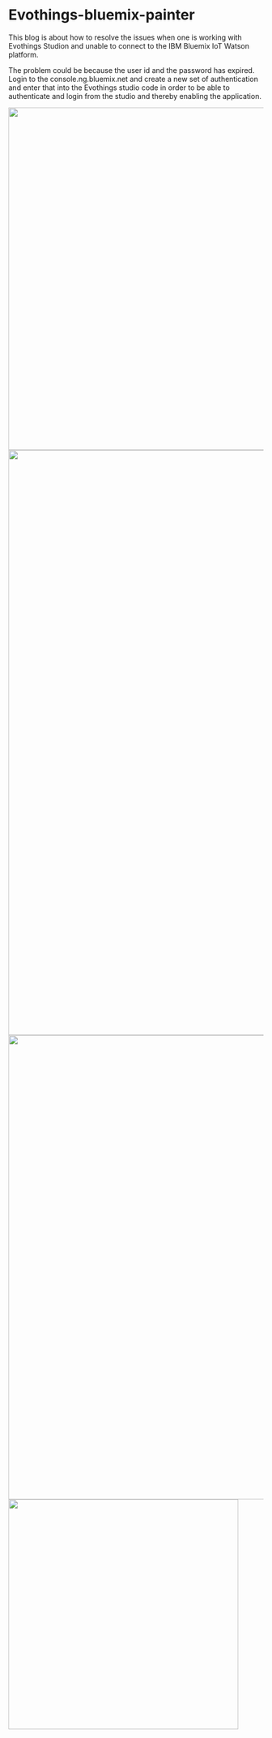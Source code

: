 # Evothings-bluemix-painter


This blog is about how to resolve the issues when one is working with Evothings Studion and unable to connect to the IBM Bluemix IoT Watson platform.

The problem could be because the user id and the password has expired.
Login to the console.ng.bluemix.net and create a new set of authentication and enter that into the Evothings studio code in order to be able to authenticate and login from the studio and thereby enabling the application.

<img width="676"  src="https://cloud.githubusercontent.com/assets/14288989/19386011/8f1f7744-922f-11e6-8ca0-f10ff06adf49.png">

<img width="1155" src="https://cloud.githubusercontent.com/assets/14288989/19385935/3759bdee-922f-11e6-8e30-75db609fca74.png">

<img width="916"  src="https://cloud.githubusercontent.com/assets/14288989/19386012/8f1fe5e4-922f-11e6-83b2-9b35aa8601f7.png">

<img width="454"  src="https://cloud.githubusercontent.com/assets/14288989/19386010/8f19c5ce-922f-11e6-9d08-2e817c83ff16.png">


